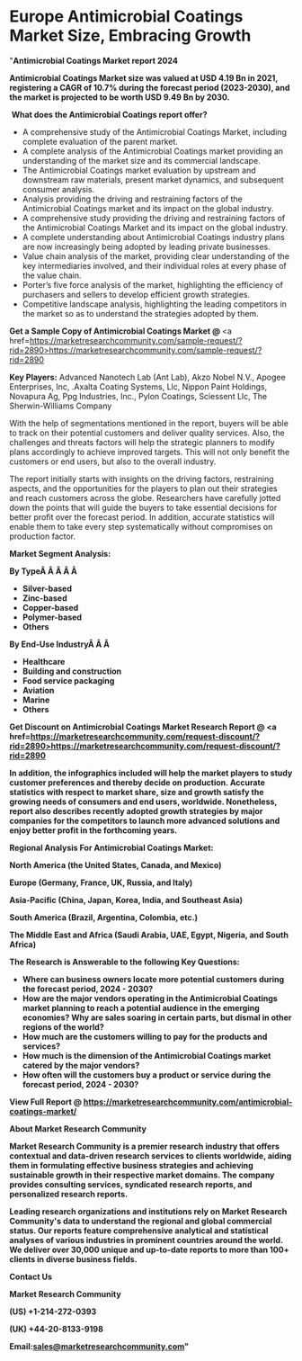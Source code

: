 # Europe Antimicrobial Coatings Market Size, Embracing Growth
"<strong>Antimicrobial Coatings Market report 2024</strong>

<strong>Antimicrobial Coatings Market size was valued at USD 4.19 Bn in 2021, registering a CAGR of 10.7% during the forecast period (2023-2030), and the market is projected to be worth USD 9.49 Bn by 2030.</strong>

 <strong><b>What does the Antimicrobial Coatings report offer?</b></strong>
<ul>
  <li>A comprehensive study of the Antimicrobial Coatings Market, including complete evaluation of the parent market.</li>
  <li>A complete analysis of the Antimicrobial Coatings market providing an understanding of the market size and its commercial landscape.</li>
  <li>The Antimicrobial Coatings market evaluation by upstream and downstream raw materials, present market dynamics, and subsequent consumer analysis.</li>
  <li>Analysis providing the driving and restraining factors of the Antimicrobial Coatings market and its impact on the global industry.</li>
  <li>A comprehensive study providing the driving and restraining factors of the Antimicrobial Coatings Market and its impact on the global industry.</li>
  <li>A complete understanding about Antimicrobial Coatings industry plans are now increasingly being adopted by leading private businesses.</li>
  <li>Value chain analysis of the market, providing clear understanding of the key intermediaries involved, and their individual roles at every phase of the value chain.</li>
  <li>Porter’s five force analysis of the market, highlighting the efficiency of purchasers and sellers to develop efficient growth strategies.</li>
  <li>Competitive landscape analysis, highlighting the leading competitors in the market so as to understand the strategies adopted by them.</li>
</ul>

<strong>Get a Sample Copy of Antimicrobial Coatings Market @ </strong><a href=https://marketresearchcommunity.com/sample-request/?rid=2890><u>https://marketresearchcommunity.com/sample-request/?rid=2890</u></a>

<strong>Key Players:</strong> 
Advanced Nanotech Lab (Ant Lab), Akzo Nobel N.V., Apogee Enterprises, Inc, .Axalta Coating Systems, Llc, Nippon Paint Holdings, Novapura Ag, Ppg Industries, Inc., Pylon Coatings, Sciessent Llc, The Sherwin-Williams Company

With the help of segmentations mentioned in the report, buyers will be able to track on their potential customers and deliver quality services. Also, the challenges and threats factors will help the strategic planners to modify plans accordingly to achieve improved targets. This will not only benefit the customers or end users, but also to the overall industry.

The report initially starts with insights on the driving factors, restraining aspects, and the opportunities for the players to plan out their strategies and reach customers across the globe. Researchers have carefully jotted down the points that will guide the buyers to take essential decisions for better profit over the forecast period. In addition, accurate statistics will enable them to take every step systematically without compromises on production factor.

<strong>Market Segment Analysis:</strong>


<strong><strong>By TypeÂ Â Â Â Â  </strong></h4>
<ul>
 	<li>Silver-based</li>
 	<li>Zinc-based</li>
 	<li>Copper-based</li>
 	<li>Polymer-based</li>
 	<li>Others</li>
</ul>
<strong><strong>By End-Use IndustryÂ Â Â  </strong></h4>
<ul>
 	<li>Healthcare</li>
 	<li>Building and construction</li>
 	<li>Food service packaging</li>
 	<li>Aviation</li>
 	<li>Marine</li>
 	<li>Others</li>
</ul>

<strong>Get Discount on Antimicrobial Coatings Market Research Report @ </b></strong><a href=https://marketresearchcommunity.com/request-discount/?rid=2890><u>https://marketresearchcommunity.com/request-discount/?rid=2890</u></a>

In addition, the infographics included will help the market players to study customer preferences and thereby decide on production. Accurate statistics with respect to market share, size and growth satisfy the growing needs of consumers and end users, worldwide. Nonetheless, report also describes recently adopted growth strategies by major companies for the competitors to launch more advanced solutions and enjoy better profit in the forthcoming years.

<strong>Regional Analysis For Antimicrobial Coatings Market:</strong>

<strong>North America</strong> (the United States, Canada, and Mexico)

<strong>Europe</strong> (Germany, France, UK, Russia, and Italy)

<strong>Asia-Pacific</strong> (China, Japan, Korea, India, and Southeast Asia)

<strong>South America</strong> (Brazil, Argentina, Colombia, etc.)

<strong>The Middle East and Africa</strong> (Saudi Arabia, UAE, Egypt, Nigeria, and South Africa)

<strong>The Research is Answerable to the following Key Questions:</strong>
<ul>
 	<li>Where can business owners locate more potential customers during the forecast period, 2024 - 2030?</li>
 	<li>How are the major vendors operating in the Antimicrobial Coatings market planning to reach a potential audience in the emerging economies? Why are sales soaring in certain parts, but dismal in other regions of the world?</li>
 	<li>How much are the customers willing to pay for the products and services?</li>
 	<li>How much is the dimension of the Antimicrobial Coatings market catered by the major vendors?</li>
 	<li>How often will the customers buy a product or service during the forecast period, 2024 - 2030?</li>
</ul>

<strong>View Full Report @</strong> <a href=https://marketresearchcommunity.com/antimicrobial-coatings-market/>https://marketresearchcommunity.com/antimicrobial-coatings-market/</a>

<strong>About Market Research Community</strong>

Market Research Community is a premier research industry that offers contextual and data-driven research services to clients worldwide, aiding them in formulating effective business strategies and achieving sustainable growth in their respective market domains. The company provides consulting services, syndicated research reports, and personalized research reports.

Leading research organizations and institutions rely on Market Research Community's data to understand the regional and global commercial status. Our reports feature comprehensive analytical and statistical analyses of various industries in prominent countries around the world. We deliver over 30,000 unique and up-to-date reports to more than 100+ clients in diverse business fields.

<strong>Contact Us</strong>

<strong>Market Research Community</strong>

(US) +1-214-272-0393

(UK) +44-20-8133-9198

<strong>Email:</strong>sales@marketresearchcommunity.com"
